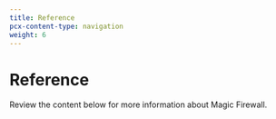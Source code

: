 ```yaml
---
title: Reference
pcx-content-type: navigation
weight: 6
---
```


# Reference

Review the content below for more information about Magic Firewall.

<DirectoryListing path="/reference"/>
